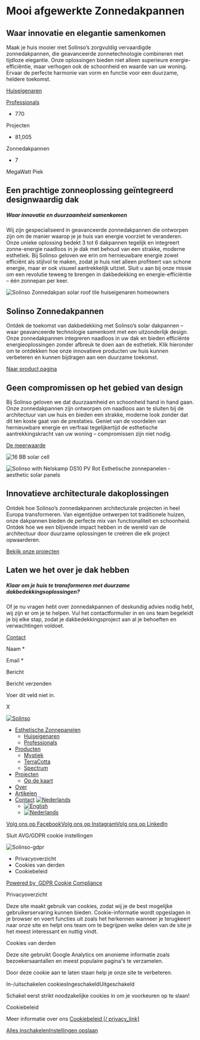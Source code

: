# Mooi afgewerkte Zonnedak­pannen

## Waar innovatie en elegantie samenkomen

Maak je huis mooier met Solinso’s zorgvuldig vervaardigde zonnedakpannen, die geavanceerde zonnetechnologie combineren met tijdloze elegantie. Onze oplossingen bieden niet alleen superieure energie-efficiëntie, maar verhogen ook de schoonheid en waarde van uw woning. Ervaar de perfecte harmonie van vorm en functie voor een duurzame, heldere toekomst.

[Huiseigenaren](https://solinso.com/nl/huiseigenaren/)

[Professionals](https://solinso.com/nl/professionals/)

- 770

Projecten

- 81,005

Zonnedakpannen

- 7

MegaWatt Piek


## Een prachtige zonneoplossing geïntegreerd designwaardig dak

##### Waar innovatie en duurzaamheid samenkomen

Wij zijn gespecialiseerd in geavanceerde zonnedakpannen die ontworpen zijn om de manier waarop je je huis van energie voorziet te veranderen. Onze unieke oplossing bedekt 3 tot 6 dakpannen tegelijk en integreert zonne-energie naadloos in je dak met behoud van een strakke, moderne esthetiek. Bij Solinso geloven we erin om hernieuwbare energie zowel efficiënt als stijlvol te maken, zodat je huis niet alleen profiteert van schone energie, maar er ook visueel aantrekkelijk uitziet. Sluit u aan bij onze missie om een revolutie teweeg te brengen in dakbedekking en energie-efficiëntie – één zonnepan per keer.

![Solinso Zonnedakpan solar roof tile huiseigenaren homeowners](https://solinso.com/wp-content/uploads/2024/11/flat-prod-solinso.png)

## Solinso Zonnedakpannen

Ontdek de toekomst van dakbedekking met Solinso’s solar dakpannen – waar geavanceerde technologie samenkomt met een uitzonderlijk design. Onze zonnedakpannen integreren naadloos in uw dak en bieden efficiënte energieoplossingen zonder afbreuk te doen aan de esthetiek. Klik hieronder om te ontdekken hoe onze innovatieve producten uw huis kunnen verbeteren en kunnen bijdragen aan een duurzame toekomst.

[Naar product pagina](https://solinso.com/nl/producten/)

## Geen compromissen op het gebied van design

Bij Solinso geloven we dat duurzaamheid en schoonheid hand in hand gaan. Onze zonnedakpannen zijn ontworpen om naadloos aan te sluiten bij de architectuur van uw huis en bieden een strakke, moderne look zonder dat dit ten koste gaat van de prestaties. Geniet van de voordelen van hernieuwbare energie en verfraai tegelijkertijd de esthetische aantrekkingskracht van uw woning – compromissen zijn niet nodig.

[De meerwaarde](https://solinso.com/nl/esthetische-zonnepanelen/)

![16 BB solar cell](https://solinso.com/wp-content/uploads/2025/03/16-BB-Cell-716x400-1.png)

![Solinso with Nelskamp DS10 PV Rot Esthetische zonnepanelen - aesthetic solar panels](https://solinso.com/wp-content/uploads/2025/03/Nelskamp-DS10-PV-rot-mit-DS10-rot-eng.jpg)

## Innovatieve architecturale dakoplossingen

Ontdek hoe Solinso’s zonnedakpannen architecturale projecten in heel Europa transformeren. Van eigentijdse ontwerpen tot traditionele huizen, onze dakpannen bieden de perfecte mix van functionaliteit en schoonheid. Ontdek hoe we een blijvende impact hebben in de wereld van de architectuur door duurzame oplossingen te creëren die elk project opwaarderen.

[Bekijk onze projecten](https://solinso.com/nl/projecten/)

## Laten we het over je dak hebben

##### Klaar om je huis te transformeren met duurzame dakbedekkingsoplossingen?

Of je nu vragen hebt over zonnedakpannen of deskundig advies nodig hebt, wij zijn er om je te helpen. Vul het contactformulier in en ons team begeleidt je bij elke stap, zodat je dakbedekkingsproject aan al je behoeften en verwachtingen voldoet.

[Contact](https://solinso.com/nl/contact/)

Naam \*

Email \*

Bericht

Bericht verzenden

Voer dit veld niet in.

X

[![Solinso](https://solinso.com/wp-content/themes/solinso/assets/images/logo.png)](https://solinso.com/nl "Solinso")

- [Esthetische Zonnepanelen](https://solinso.com/nl/esthetische-zonnepanelen/)
  - [Huiseigenaren](https://solinso.com/nl/huiseigenaren/)
  - [Professionals](https://solinso.com/nl/professionals/)
- [Producten](https://solinso.com/nl/producten/)
  - [Mystiek](https://solinso.com/nl/series/mystiek/)
  - [TerraCotta](https://solinso.com/nl/series/terracotta/)
  - [Spectrum](https://solinso.com/nl/series/spectrum/)
- [Projecten](https://solinso.com/nl/projecten/)
  - [Op de kaart](https://solinso.com/nl/op-de-kaart/)
- [Over](https://solinso.com/nl/over/)
- [Artikelen](https://solinso.com/nl/artikelen/)
- [Contact](https://solinso.com/nl/contact/)
[![Nederlands](<Base64-Image-Removed>)](https://solinso.com/nl/#pll_switcher)
  - [![English](<Base64-Image-Removed>)](https://solinso.com/)
  - [![Nederlands](<Base64-Image-Removed>)](https://solinso.com/nl/)

[Volg ons op Facebook](https://www.facebook.com/SolinsoBIPV "Volg ons op Facebook")[Volg ons op Instagram](https://instagram.com/solinso.bv "Volg ons op Instagram")[Volg ons op LinkedIn](https://nl.linkedin.com/company/solinso "Volg ons op LinkedIn")

Sluit AVG/GDPR cookie instellingen

![Solinso-gdpr](<Base64-Image-Removed>)

- Privacyoverzicht
- Cookies van derden
- Cookiebeleid

[Powered by  GDPR Cookie Compliance](https://wordpress.org/plugins/gdpr-cookie-compliance/)

Privacyoverzicht

Deze site maakt gebruik van cookies, zodat wij je de best mogelijke gebruikerservaring kunnen bieden. Cookie-informatie wordt opgeslagen in je browser en voert functies uit zoals het herkennen wanneer je terugkeert naar onze site en helpt ons team om te begrijpen welke delen van de site je het meest interessant en nuttig vindt.

Cookies van derden

Deze site gebruikt Google Analytics om anonieme informatie zoals bezoekersaantallen en meest populaire pagina's te verzamelen.

Door deze cookie aan te laten staan help je onze site te verbeteren.

In-/uitschakelen cookiesIngeschakeldUitgeschakeld

Schakel eerst strikt noodzakelijke cookies in om je voorkeuren op te slaan!

Cookiebeleid

Meer informatie over ons [Cookiebeleid \[/ privacy\_link\]](https://solinso.com/nl/privacy-beleid/)

[Alles inschakelenInstellingen opslaan](https://solinso.com/nl/privacy-beleid/)